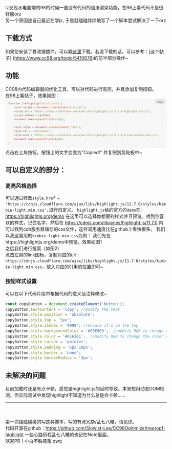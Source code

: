lz发现水电脑端的98的时候一直没有代码的语法渲染功能，在98上看代码不是很舒服orz   
另一个原因是自己最近在学js, 于是就磕磕绊绊地写了一个脚本尝试解决了一下orz          

## 下载方式
如果您安装了篡改猴插件，可以戳[这里](https://greasyfork.org/zh-CN/scripts/510585-cc98-highlight)下载。若没下载的话，可以参考：[这个帖子]
(https://www.cc98.org/topic/5410676)的前半部分操作~

## 功能
CC98内代码编辑器的优化工具，可以对代码进行高亮，并且添加复制按钮。  
在98上看帖子，效果如图：  
![alt text](<屏幕截图 2024-09-28 202837.png>)
点击右上角按钮，按钮上的文字会变为"Copied!" 并复制到剪贴板中~  
## 可以自定义的部分：
### 高亮风格选择
可以通过修改`style.href = 'https://cdnjs.cloudflare.com/ajax/libs/highlight.js/11.7.0/styles/kimbie-light.min.css';`进行自定义。
`highlight.js`给的官方的`demo`在: https://highlightjs.org/demo 在这里可以选择你想要的样式并且预览。找到你喜欢的样式，记住名字，然后在 https://cdnjs.com/libraries/highlight.js/11.7.0 内可以找到cdn服务器储存的css文件，这样调用速度比在github上看快很多。
我们以我这里用的`kimbie-light.min.css`为例：
我们先在https://highlightjs.org/demo中预览，效果如图1  
之后我们进行搜索（如图2）  
点击左侧的link图标，复制对应的url: `https://cdnjs.cloudflare.com/ajax/libs/highlight.js/11.7.0/styles/kimbie-light.min.css`，放入对应的引用的位置即可~  

### 按钮样式设置  
可以在以下代码片段中根据代码的意义及注释修改~
```javascript
const copyButton = document.createElement('button');
copyButton.textContent = 'Copy'; //modify the text
copyButton.style.position = 'absolute';
copyButton.style.top = '5px';
copyButton.style.zIndex = '9999'; //ensure it's on the top
copyButton.style.backgroundColor = '#E8E8E8';  //modify RGB to change the color of the button
copyButton.style.color = '#616161';  //modify RGB to change the color of the text
copyButton.style.cursor = 'pointer';
copyButton.style.padding = '5px 10px';
copyButton.style.border = 'none';
copyButton.style.borderRadius = '3px';
```

## 未解决的问题
目前加载时还是有点卡顿，感觉是highlight.js的延时导致。本来想用动态DOM检测，但实际测试中发现highlight不知道为什么总是会卡顿……

---
<br></br>
第一次磕磕碰碰的写这种脚本，写的有点冗杂/乱七八糟，请见谅。  
代码开源在github：https://github.com/Slowist-Lee/CC98Opitimize/tree/op1-highlight 一些心路历程乱七八糟的也记在Note里面。  
欢迎PR！小白不胜感激 qwq




